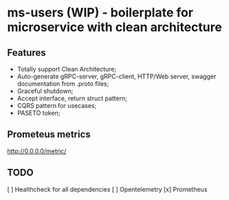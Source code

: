 # ms-users (WIP) - boilerplate for microservice with clean architecture

## Features
- Totally support Clean Architecture;
- Auto-generate gRPC-server, gRPC-client, HTTP/Web server, swagger documentation from .proto files;
- Graceful shutdown;
- Accept interface, return struct pattern;
- CQRS pattern for usecases;
- PASETO token;

## Prometeus metrics

http://0.0.0.0/metric/

## TODO
[ ] Healthcheck for all dependencies
[ ] Opentelemetry
[x] Prometheus